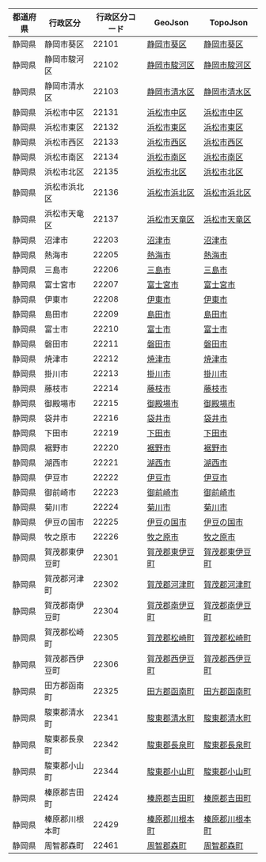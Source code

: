 | 都道府県 | 行政区分 | 行政区分コード | GeoJson | TopoJson |
|-----------|--------- |--------------|------|------|
| 静岡県 | 静岡市葵区 | 22101 | [静岡市葵区](/geojson/cities/22/22101.json) | [静岡市葵区](/topojson/cities/22/22101.topojson) |
| 静岡県 | 静岡市駿河区 | 22102 | [静岡市駿河区](/geojson/cities/22/22102.json) | [静岡市駿河区](/topojson/cities/22/22102.topojson) |
| 静岡県 | 静岡市清水区 | 22103 | [静岡市清水区](/geojson/cities/22/22103.json) | [静岡市清水区](/topojson/cities/22/22103.topojson) |
| 静岡県 | 浜松市中区 | 22131 | [浜松市中区](/geojson/cities/22/22131.json) | [浜松市中区](/topojson/cities/22/22131.topojson) |
| 静岡県 | 浜松市東区 | 22132 | [浜松市東区](/geojson/cities/22/22132.json) | [浜松市東区](/topojson/cities/22/22132.topojson) |
| 静岡県 | 浜松市西区 | 22133 | [浜松市西区](/geojson/cities/22/22133.json) | [浜松市西区](/topojson/cities/22/22133.topojson) |
| 静岡県 | 浜松市南区 | 22134 | [浜松市南区](/geojson/cities/22/22134.json) | [浜松市南区](/topojson/cities/22/22134.topojson) |
| 静岡県 | 浜松市北区 | 22135 | [浜松市北区](/geojson/cities/22/22135.json) | [浜松市北区](/topojson/cities/22/22135.topojson) |
| 静岡県 | 浜松市浜北区 | 22136 | [浜松市浜北区](/geojson/cities/22/22136.json) | [浜松市浜北区](/topojson/cities/22/22136.topojson) |
| 静岡県 | 浜松市天竜区 | 22137 | [浜松市天竜区](/geojson/cities/22/22137.json) | [浜松市天竜区](/topojson/cities/22/22137.topojson) |
| 静岡県 | 沼津市 | 22203 | [沼津市](/geojson/cities/22/22203.json) | [沼津市](/topojson/cities/22/22203.topojson) |
| 静岡県 | 熱海市 | 22205 | [熱海市](/geojson/cities/22/22205.json) | [熱海市](/topojson/cities/22/22205.topojson) |
| 静岡県 | 三島市 | 22206 | [三島市](/geojson/cities/22/22206.json) | [三島市](/topojson/cities/22/22206.topojson) |
| 静岡県 | 富士宮市 | 22207 | [富士宮市](/geojson/cities/22/22207.json) | [富士宮市](/topojson/cities/22/22207.topojson) |
| 静岡県 | 伊東市 | 22208 | [伊東市](/geojson/cities/22/22208.json) | [伊東市](/topojson/cities/22/22208.topojson) |
| 静岡県 | 島田市 | 22209 | [島田市](/geojson/cities/22/22209.json) | [島田市](/topojson/cities/22/22209.topojson) |
| 静岡県 | 富士市 | 22210 | [富士市](/geojson/cities/22/22210.json) | [富士市](/topojson/cities/22/22210.topojson) |
| 静岡県 | 磐田市 | 22211 | [磐田市](/geojson/cities/22/22211.json) | [磐田市](/topojson/cities/22/22211.topojson) |
| 静岡県 | 焼津市 | 22212 | [焼津市](/geojson/cities/22/22212.json) | [焼津市](/topojson/cities/22/22212.topojson) |
| 静岡県 | 掛川市 | 22213 | [掛川市](/geojson/cities/22/22213.json) | [掛川市](/topojson/cities/22/22213.topojson) |
| 静岡県 | 藤枝市 | 22214 | [藤枝市](/geojson/cities/22/22214.json) | [藤枝市](/topojson/cities/22/22214.topojson) |
| 静岡県 | 御殿場市 | 22215 | [御殿場市](/geojson/cities/22/22215.json) | [御殿場市](/topojson/cities/22/22215.topojson) |
| 静岡県 | 袋井市 | 22216 | [袋井市](/geojson/cities/22/22216.json) | [袋井市](/topojson/cities/22/22216.topojson) |
| 静岡県 | 下田市 | 22219 | [下田市](/geojson/cities/22/22219.json) | [下田市](/topojson/cities/22/22219.topojson) |
| 静岡県 | 裾野市 | 22220 | [裾野市](/geojson/cities/22/22220.json) | [裾野市](/topojson/cities/22/22220.topojson) |
| 静岡県 | 湖西市 | 22221 | [湖西市](/geojson/cities/22/22221.json) | [湖西市](/topojson/cities/22/22221.topojson) |
| 静岡県 | 伊豆市 | 22222 | [伊豆市](/geojson/cities/22/22222.json) | [伊豆市](/topojson/cities/22/22222.topojson) |
| 静岡県 | 御前崎市 | 22223 | [御前崎市](/geojson/cities/22/22223.json) | [御前崎市](/topojson/cities/22/22223.topojson) |
| 静岡県 | 菊川市 | 22224 | [菊川市](/geojson/cities/22/22224.json) | [菊川市](/topojson/cities/22/22224.topojson) |
| 静岡県 | 伊豆の国市 | 22225 | [伊豆の国市](/geojson/cities/22/22225.json) | [伊豆の国市](/topojson/cities/22/22225.topojson) |
| 静岡県 | 牧之原市 | 22226 | [牧之原市](/geojson/cities/22/22226.json) | [牧之原市](/topojson/cities/22/22226.topojson) |
| 静岡県 | 賀茂郡東伊豆町 | 22301 | [賀茂郡東伊豆町](/geojson/cities/22/22301.json) | [賀茂郡東伊豆町](/topojson/cities/22/22301.topojson) |
| 静岡県 | 賀茂郡河津町 | 22302 | [賀茂郡河津町](/geojson/cities/22/22302.json) | [賀茂郡河津町](/topojson/cities/22/22302.topojson) |
| 静岡県 | 賀茂郡南伊豆町 | 22304 | [賀茂郡南伊豆町](/geojson/cities/22/22304.json) | [賀茂郡南伊豆町](/topojson/cities/22/22304.topojson) |
| 静岡県 | 賀茂郡松崎町 | 22305 | [賀茂郡松崎町](/geojson/cities/22/22305.json) | [賀茂郡松崎町](/topojson/cities/22/22305.topojson) |
| 静岡県 | 賀茂郡西伊豆町 | 22306 | [賀茂郡西伊豆町](/geojson/cities/22/22306.json) | [賀茂郡西伊豆町](/topojson/cities/22/22306.topojson) |
| 静岡県 | 田方郡函南町 | 22325 | [田方郡函南町](/geojson/cities/22/22325.json) | [田方郡函南町](/topojson/cities/22/22325.topojson) |
| 静岡県 | 駿東郡清水町 | 22341 | [駿東郡清水町](/geojson/cities/22/22341.json) | [駿東郡清水町](/topojson/cities/22/22341.topojson) |
| 静岡県 | 駿東郡長泉町 | 22342 | [駿東郡長泉町](/geojson/cities/22/22342.json) | [駿東郡長泉町](/topojson/cities/22/22342.topojson) |
| 静岡県 | 駿東郡小山町 | 22344 | [駿東郡小山町](/geojson/cities/22/22344.json) | [駿東郡小山町](/topojson/cities/22/22344.topojson) |
| 静岡県 | 榛原郡吉田町 | 22424 | [榛原郡吉田町](/geojson/cities/22/22424.json) | [榛原郡吉田町](/topojson/cities/22/22424.topojson) |
| 静岡県 | 榛原郡川根本町 | 22429 | [榛原郡川根本町](/geojson/cities/22/22429.json) | [榛原郡川根本町](/topojson/cities/22/22429.topojson) |
| 静岡県 | 周智郡森町 | 22461 | [周智郡森町](/geojson/cities/22/22461.json) | [周智郡森町](/topojson/cities/22/22461.topojson) |
